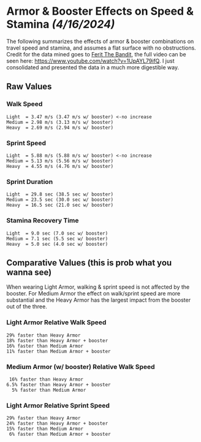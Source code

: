 # Armor & Booster Effects on Speed & Stamina *(4/16/2024)*
The following summarizes the effects of armor & booster combinations on travel speed and stamina, and assumes a flat surface with no obstructions.  Credit for the data mined goes to [Ferit The Bandit](https://www.youtube.com/@FeritTheBandit), the full video can be seen here: https://www.youtube.com/watch?v=1UpAYL79ifQ. I just consolidated and presented the data in a much more digestible way.

##  Raw Values
### Walk Speed
    Light  = 3.47 m/s (3.47 m/s w/ booster) <-no increase
    Medium = 2.98 m/s (3.13 m/s w/ booster)
    Heavy  = 2.69 m/s (2.94 m/s w/ booster)
### Sprint Speed
    Light  = 5.88 m/s (5.88 m/s w/ booster) <-no increase
    Medium = 5.13 m/s (5.56 m/s w/ booster)
    Heavy  = 4.55 m/s (4.76 m/s w/ booster)
### Sprint Duration
    Light  = 29.8 sec (38.5 sec w/ booster)
    Medium = 23.5 sec (30.0 sec w/ booster)
    Heavy  = 16.5 sec (21.0 sec w/ booster)
### Stamina Recovery Time
    Light  = 9.0 sec (7.0 sec w/ booster)
    Medium = 7.1 sec (5.5 sec w/ booster)
    Heavy  = 5.0 sec (4.0 sec w/ booster)

## Comparative Values (this is prob what you wanna see)
When wearing Light Armor, walking & sprint speed is not affected by the booster.  For Medium Armor the effect on walk/sprint speed are more substantial and the Heavy Armor has the largest impact from the booster out of the three.
### Light Armor Relative Walk Speed
    29% faster than Heavy Armor
    18% faster than Heavy Armor + booster
    16% faster than Medium Armor
    11% faster than Medium Armor + booster
### Medium Armor (w/ booster) Relative Walk Speed
     16% faster than Heavy Armor
    6.5% faster than Heavy Armor + booster
      5% faster than Medium Armor
### Light Armor Relative Sprint Speed
    29% faster than Heavy Armor
    24% faster than Heavy Armor + booster
    15% faster than Medium Armor
     6% faster than Medium Armor + booster
